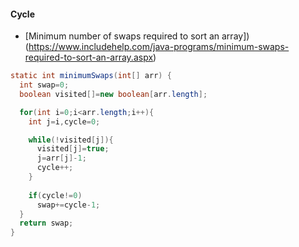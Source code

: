 #### Cycle
- [Minimum number of swaps required to sort an array])(https://www.includehelp.com/java-programs/minimum-swaps-required-to-sort-an-array.aspx)
```java
static int minimumSwaps(int[] arr) {
  int swap=0;
  boolean visited[]=new boolean[arr.length];

  for(int i=0;i<arr.length;i++){
    int j=i,cycle=0;

    while(!visited[j]){
      visited[j]=true;
      j=arr[j]-1;
      cycle++;
    }
    
    if(cycle!=0)
      swap+=cycle-1;
  }
  return swap;
}
```






